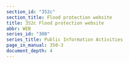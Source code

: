 ```yaml
---
section_id: "352c"
section_title: Flood protection website
title: 352c Flood protection website
abbr: WEB
series_id: "300"
series_title: Public Information Activities
page_in_manual: 350-3
document_depth: 4
---
```

